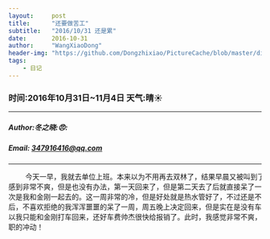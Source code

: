 ```yaml
---
layout:     post
title:      "还要做苦工"
subtitle:   "2016/10/31 还是累"
date:       2016-10-31
author:     "WangXiaoDong"
header-img: "https://github.com/Dongzhixiao/PictureCache/blob/master/diaryPic/20161031.jpg?raw=true"
tags:
    - 日记
---
```


### 时间:2016年10月31日~11月4日 天气:晴:sunny:
-----
#####   Author:冬之晓::angry::
#####   Email: 347916416@qq.com
----------

<pre>
    今天一早，我就去单位上班。本来以为不用再去双林了，结果早晨又被叫到了双林,我
感到非常不爽，但是也没有办法，第一天回来了，但是第二天去了后就直接呆了一周。第二
次是我和金刚一起去的。这一周非常的冷，但是好处就是热水管好了，不过还是不想住！最
后，不喜欢拒绝的我浑浑噩噩的呆了一周，周五晚上决定回来，但是实在是没有车送我，所
以我只能和金刚打车回来，还好车费帅杰很快给报销了。此时，我感觉非常不爽，有种能辞
职的冲动！
</pre>